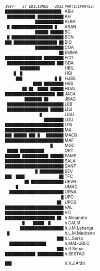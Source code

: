 `1997-   27 EDICIONES  -2022`   `PARTICIPANTES:`    
`██████████████████████████ `   ABH  
` █████████████ ████████████`   AH  
`              █████████████`   ALBA  
` █ ███████████████████ █   `   ARAN  
`              ██████ ██████`   BC  
` █ ████████████████████████`   BCN  
`███ ████████████████████ ██`   BIO  
`              █████████████`   COA  
`                         ██`   EMMA  
`█████████████████ █████████`   FCO  
` ██████████████████████ ███`   GDA  
`       █████████           `   HBIL  
`    █  █                   `   HGI  
`     ███               █ █ `   HJBS  
`             ████ █████████`   HSS  
`        ██ ██  █████ ██████`   HUAL  
`███████████████████████ ███`   JACA  
`         ████████ ██       `   JBAG  
` ██████████████████████████`   LEB  
` ███████████████████ ██████`   LISI  
`                █          `   LISU  
`                  █████████`   LOU  
`███████████████████████████`   LPA  
`███████████████████████████`   MA  
`███ ██████ ███ █   ████████`   MACB  
`███████████████████████████`   MAF  
`                     █     `   MGC  
` █████ ███████████         `   ORT  
`███████ ████████████ ██████`   PAMP  
`███████████████████████████`   SALA  
`███████████████████████████`   SANT  
`              █ ███████████`   SEV  
`███  ████                ██`   TFC  
`         ██ ███████████████`   UEVH    
`     █                     `   UMAD  
`  █████████████████████████`   UPNA  
`                          █`   UPO  
`                        ██ `   UPOS  
`███████████████████████████`   VAL  
`███████████████████████████`   VIT  
`███████████████████████ ██ `   h.Alejandre  
`        █    █████  █      `   h.CALM  
`       ████████████████████`   h.J.M.Labarga  
` █                         `   h.L.M.Medrano  
`                        ███`   h.L.Serra  
`  █████████████████        `   h.MAL-JBLC  
`                        ███`   h.R.Senar  
`██████████████ ████████████`   h.SESTAO  


`███                        `   h.V.J.Arán
